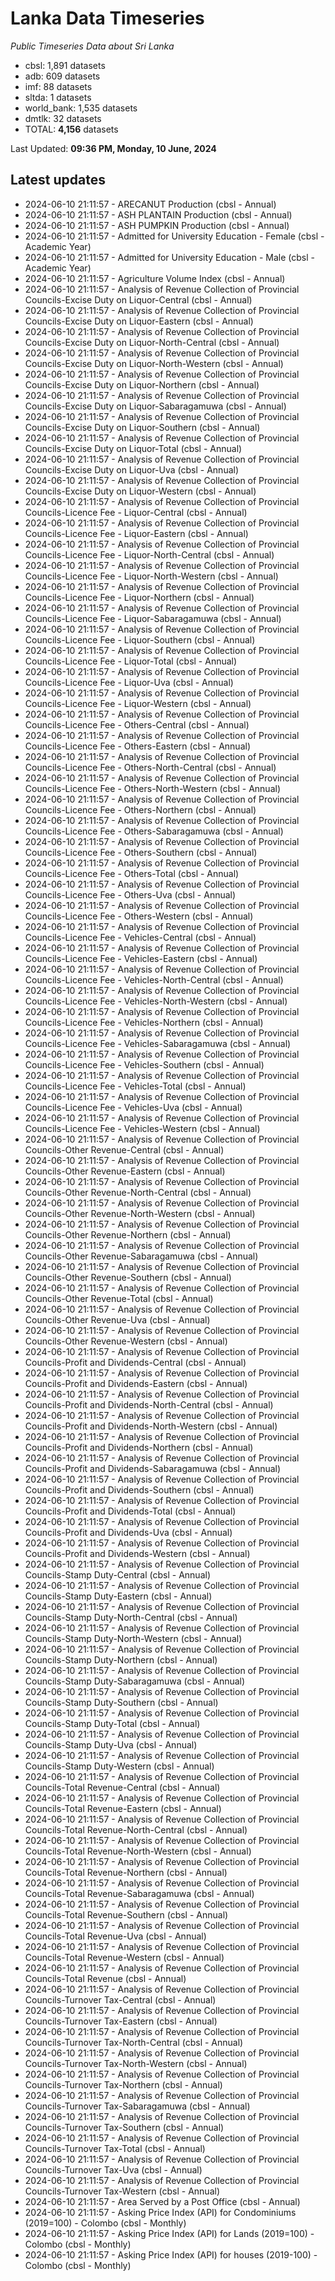 # Lanka Data Timeseries
*Public Timeseries Data about Sri Lanka*

* cbsl: 1,891 datasets
* adb: 609 datasets
* imf: 88 datasets
* sltda: 1 datasets
* world_bank: 1,535 datasets
* dmtlk: 32 datasets
* TOTAL: **4,156** datasets

Last Updated: **09:36 PM, Monday, 10 June, 2024**

## Latest updates

* 2024-06-10 21:11:57 - ARECANUT Production (cbsl - Annual)
* 2024-06-10 21:11:57 - ASH PLANTAIN Production (cbsl - Annual)
* 2024-06-10 21:11:57 - ASH PUMPKIN Production (cbsl - Annual)
* 2024-06-10 21:11:57 - Admitted for University Education - Female (cbsl - Academic Year)
* 2024-06-10 21:11:57 - Admitted for University Education - Male (cbsl - Academic Year)
* 2024-06-10 21:11:57 - Agriculture Volume Index (cbsl - Annual)
* 2024-06-10 21:11:57 - Analysis of Revenue Collection of Provincial Councils-Excise Duty on Liquor-Central (cbsl - Annual)
* 2024-06-10 21:11:57 - Analysis of Revenue Collection of Provincial Councils-Excise Duty on Liquor-Eastern (cbsl - Annual)
* 2024-06-10 21:11:57 - Analysis of Revenue Collection of Provincial Councils-Excise Duty on Liquor-North-Central (cbsl - Annual)
* 2024-06-10 21:11:57 - Analysis of Revenue Collection of Provincial Councils-Excise Duty on Liquor-North-Western (cbsl - Annual)
* 2024-06-10 21:11:57 - Analysis of Revenue Collection of Provincial Councils-Excise Duty on Liquor-Northern (cbsl - Annual)
* 2024-06-10 21:11:57 - Analysis of Revenue Collection of Provincial Councils-Excise Duty on Liquor-Sabaragamuwa (cbsl - Annual)
* 2024-06-10 21:11:57 - Analysis of Revenue Collection of Provincial Councils-Excise Duty on Liquor-Southern (cbsl - Annual)
* 2024-06-10 21:11:57 - Analysis of Revenue Collection of Provincial Councils-Excise Duty on Liquor-Total (cbsl - Annual)
* 2024-06-10 21:11:57 - Analysis of Revenue Collection of Provincial Councils-Excise Duty on Liquor-Uva (cbsl - Annual)
* 2024-06-10 21:11:57 - Analysis of Revenue Collection of Provincial Councils-Excise Duty on Liquor-Western (cbsl - Annual)
* 2024-06-10 21:11:57 - Analysis of Revenue Collection of Provincial Councils-Licence Fee - Liquor-Central (cbsl - Annual)
* 2024-06-10 21:11:57 - Analysis of Revenue Collection of Provincial Councils-Licence Fee - Liquor-Eastern (cbsl - Annual)
* 2024-06-10 21:11:57 - Analysis of Revenue Collection of Provincial Councils-Licence Fee - Liquor-North-Central (cbsl - Annual)
* 2024-06-10 21:11:57 - Analysis of Revenue Collection of Provincial Councils-Licence Fee - Liquor-North-Western (cbsl - Annual)
* 2024-06-10 21:11:57 - Analysis of Revenue Collection of Provincial Councils-Licence Fee - Liquor-Northern (cbsl - Annual)
* 2024-06-10 21:11:57 - Analysis of Revenue Collection of Provincial Councils-Licence Fee - Liquor-Sabaragamuwa (cbsl - Annual)
* 2024-06-10 21:11:57 - Analysis of Revenue Collection of Provincial Councils-Licence Fee - Liquor-Southern (cbsl - Annual)
* 2024-06-10 21:11:57 - Analysis of Revenue Collection of Provincial Councils-Licence Fee - Liquor-Total (cbsl - Annual)
* 2024-06-10 21:11:57 - Analysis of Revenue Collection of Provincial Councils-Licence Fee - Liquor-Uva (cbsl - Annual)
* 2024-06-10 21:11:57 - Analysis of Revenue Collection of Provincial Councils-Licence Fee - Liquor-Western (cbsl - Annual)
* 2024-06-10 21:11:57 - Analysis of Revenue Collection of Provincial Councils-Licence Fee - Others-Central (cbsl - Annual)
* 2024-06-10 21:11:57 - Analysis of Revenue Collection of Provincial Councils-Licence Fee - Others-Eastern (cbsl - Annual)
* 2024-06-10 21:11:57 - Analysis of Revenue Collection of Provincial Councils-Licence Fee - Others-North-Central (cbsl - Annual)
* 2024-06-10 21:11:57 - Analysis of Revenue Collection of Provincial Councils-Licence Fee - Others-North-Western (cbsl - Annual)
* 2024-06-10 21:11:57 - Analysis of Revenue Collection of Provincial Councils-Licence Fee - Others-Northern (cbsl - Annual)
* 2024-06-10 21:11:57 - Analysis of Revenue Collection of Provincial Councils-Licence Fee - Others-Sabaragamuwa (cbsl - Annual)
* 2024-06-10 21:11:57 - Analysis of Revenue Collection of Provincial Councils-Licence Fee - Others-Southern (cbsl - Annual)
* 2024-06-10 21:11:57 - Analysis of Revenue Collection of Provincial Councils-Licence Fee - Others-Total (cbsl - Annual)
* 2024-06-10 21:11:57 - Analysis of Revenue Collection of Provincial Councils-Licence Fee - Others-Uva (cbsl - Annual)
* 2024-06-10 21:11:57 - Analysis of Revenue Collection of Provincial Councils-Licence Fee - Others-Western (cbsl - Annual)
* 2024-06-10 21:11:57 - Analysis of Revenue Collection of Provincial Councils-Licence Fee - Vehicles-Central (cbsl - Annual)
* 2024-06-10 21:11:57 - Analysis of Revenue Collection of Provincial Councils-Licence Fee - Vehicles-Eastern (cbsl - Annual)
* 2024-06-10 21:11:57 - Analysis of Revenue Collection of Provincial Councils-Licence Fee - Vehicles-North-Central (cbsl - Annual)
* 2024-06-10 21:11:57 - Analysis of Revenue Collection of Provincial Councils-Licence Fee - Vehicles-North-Western (cbsl - Annual)
* 2024-06-10 21:11:57 - Analysis of Revenue Collection of Provincial Councils-Licence Fee - Vehicles-Northern (cbsl - Annual)
* 2024-06-10 21:11:57 - Analysis of Revenue Collection of Provincial Councils-Licence Fee - Vehicles-Sabaragamuwa (cbsl - Annual)
* 2024-06-10 21:11:57 - Analysis of Revenue Collection of Provincial Councils-Licence Fee - Vehicles-Southern (cbsl - Annual)
* 2024-06-10 21:11:57 - Analysis of Revenue Collection of Provincial Councils-Licence Fee - Vehicles-Total (cbsl - Annual)
* 2024-06-10 21:11:57 - Analysis of Revenue Collection of Provincial Councils-Licence Fee - Vehicles-Uva (cbsl - Annual)
* 2024-06-10 21:11:57 - Analysis of Revenue Collection of Provincial Councils-Licence Fee - Vehicles-Western (cbsl - Annual)
* 2024-06-10 21:11:57 - Analysis of Revenue Collection of Provincial Councils-Other Revenue-Central (cbsl - Annual)
* 2024-06-10 21:11:57 - Analysis of Revenue Collection of Provincial Councils-Other Revenue-Eastern (cbsl - Annual)
* 2024-06-10 21:11:57 - Analysis of Revenue Collection of Provincial Councils-Other Revenue-North-Central (cbsl - Annual)
* 2024-06-10 21:11:57 - Analysis of Revenue Collection of Provincial Councils-Other Revenue-North-Western (cbsl - Annual)
* 2024-06-10 21:11:57 - Analysis of Revenue Collection of Provincial Councils-Other Revenue-Northern (cbsl - Annual)
* 2024-06-10 21:11:57 - Analysis of Revenue Collection of Provincial Councils-Other Revenue-Sabaragamuwa (cbsl - Annual)
* 2024-06-10 21:11:57 - Analysis of Revenue Collection of Provincial Councils-Other Revenue-Southern (cbsl - Annual)
* 2024-06-10 21:11:57 - Analysis of Revenue Collection of Provincial Councils-Other Revenue-Total (cbsl - Annual)
* 2024-06-10 21:11:57 - Analysis of Revenue Collection of Provincial Councils-Other Revenue-Uva (cbsl - Annual)
* 2024-06-10 21:11:57 - Analysis of Revenue Collection of Provincial Councils-Other Revenue-Western (cbsl - Annual)
* 2024-06-10 21:11:57 - Analysis of Revenue Collection of Provincial Councils-Profit and Dividends-Central (cbsl - Annual)
* 2024-06-10 21:11:57 - Analysis of Revenue Collection of Provincial Councils-Profit and Dividends-Eastern (cbsl - Annual)
* 2024-06-10 21:11:57 - Analysis of Revenue Collection of Provincial Councils-Profit and Dividends-North-Central (cbsl - Annual)
* 2024-06-10 21:11:57 - Analysis of Revenue Collection of Provincial Councils-Profit and Dividends-North-Western (cbsl - Annual)
* 2024-06-10 21:11:57 - Analysis of Revenue Collection of Provincial Councils-Profit and Dividends-Northern (cbsl - Annual)
* 2024-06-10 21:11:57 - Analysis of Revenue Collection of Provincial Councils-Profit and Dividends-Sabaragamuwa (cbsl - Annual)
* 2024-06-10 21:11:57 - Analysis of Revenue Collection of Provincial Councils-Profit and Dividends-Southern (cbsl - Annual)
* 2024-06-10 21:11:57 - Analysis of Revenue Collection of Provincial Councils-Profit and Dividends-Total (cbsl - Annual)
* 2024-06-10 21:11:57 - Analysis of Revenue Collection of Provincial Councils-Profit and Dividends-Uva (cbsl - Annual)
* 2024-06-10 21:11:57 - Analysis of Revenue Collection of Provincial Councils-Profit and Dividends-Western (cbsl - Annual)
* 2024-06-10 21:11:57 - Analysis of Revenue Collection of Provincial Councils-Stamp Duty-Central (cbsl - Annual)
* 2024-06-10 21:11:57 - Analysis of Revenue Collection of Provincial Councils-Stamp Duty-Eastern (cbsl - Annual)
* 2024-06-10 21:11:57 - Analysis of Revenue Collection of Provincial Councils-Stamp Duty-North-Central (cbsl - Annual)
* 2024-06-10 21:11:57 - Analysis of Revenue Collection of Provincial Councils-Stamp Duty-North-Western (cbsl - Annual)
* 2024-06-10 21:11:57 - Analysis of Revenue Collection of Provincial Councils-Stamp Duty-Northern (cbsl - Annual)
* 2024-06-10 21:11:57 - Analysis of Revenue Collection of Provincial Councils-Stamp Duty-Sabaragamuwa (cbsl - Annual)
* 2024-06-10 21:11:57 - Analysis of Revenue Collection of Provincial Councils-Stamp Duty-Southern (cbsl - Annual)
* 2024-06-10 21:11:57 - Analysis of Revenue Collection of Provincial Councils-Stamp Duty-Total (cbsl - Annual)
* 2024-06-10 21:11:57 - Analysis of Revenue Collection of Provincial Councils-Stamp Duty-Uva (cbsl - Annual)
* 2024-06-10 21:11:57 - Analysis of Revenue Collection of Provincial Councils-Stamp Duty-Western (cbsl - Annual)
* 2024-06-10 21:11:57 - Analysis of Revenue Collection of Provincial Councils-Total Revenue-Central (cbsl - Annual)
* 2024-06-10 21:11:57 - Analysis of Revenue Collection of Provincial Councils-Total Revenue-Eastern (cbsl - Annual)
* 2024-06-10 21:11:57 - Analysis of Revenue Collection of Provincial Councils-Total Revenue-North-Central (cbsl - Annual)
* 2024-06-10 21:11:57 - Analysis of Revenue Collection of Provincial Councils-Total Revenue-North-Western (cbsl - Annual)
* 2024-06-10 21:11:57 - Analysis of Revenue Collection of Provincial Councils-Total Revenue-Northern (cbsl - Annual)
* 2024-06-10 21:11:57 - Analysis of Revenue Collection of Provincial Councils-Total Revenue-Sabaragamuwa (cbsl - Annual)
* 2024-06-10 21:11:57 - Analysis of Revenue Collection of Provincial Councils-Total Revenue-Southern (cbsl - Annual)
* 2024-06-10 21:11:57 - Analysis of Revenue Collection of Provincial Councils-Total Revenue-Uva (cbsl - Annual)
* 2024-06-10 21:11:57 - Analysis of Revenue Collection of Provincial Councils-Total Revenue-Western (cbsl - Annual)
* 2024-06-10 21:11:57 - Analysis of Revenue Collection of Provincial Councils-Total Revenue (cbsl - Annual)
* 2024-06-10 21:11:57 - Analysis of Revenue Collection of Provincial Councils-Turnover Tax-Central (cbsl - Annual)
* 2024-06-10 21:11:57 - Analysis of Revenue Collection of Provincial Councils-Turnover Tax-Eastern (cbsl - Annual)
* 2024-06-10 21:11:57 - Analysis of Revenue Collection of Provincial Councils-Turnover Tax-North-Central (cbsl - Annual)
* 2024-06-10 21:11:57 - Analysis of Revenue Collection of Provincial Councils-Turnover Tax-North-Western (cbsl - Annual)
* 2024-06-10 21:11:57 - Analysis of Revenue Collection of Provincial Councils-Turnover Tax-Northern (cbsl - Annual)
* 2024-06-10 21:11:57 - Analysis of Revenue Collection of Provincial Councils-Turnover Tax-Sabaragamuwa (cbsl - Annual)
* 2024-06-10 21:11:57 - Analysis of Revenue Collection of Provincial Councils-Turnover Tax-Southern (cbsl - Annual)
* 2024-06-10 21:11:57 - Analysis of Revenue Collection of Provincial Councils-Turnover Tax-Total (cbsl - Annual)
* 2024-06-10 21:11:57 - Analysis of Revenue Collection of Provincial Councils-Turnover Tax-Uva (cbsl - Annual)
* 2024-06-10 21:11:57 - Analysis of Revenue Collection of Provincial Councils-Turnover Tax-Western (cbsl - Annual)
* 2024-06-10 21:11:57 - Area Served by a Post Office (cbsl - Annual)
* 2024-06-10 21:11:57 - Asking Price Index (API) for Condominiums (2019=100) - Colombo (cbsl - Monthly)
* 2024-06-10 21:11:57 - Asking Price Index (API) for Lands (2019=100) - Colombo (cbsl - Monthly)
* 2024-06-10 21:11:57 - Asking Price Index (API) for houses (2019-100) - Colombo (cbsl - Monthly)